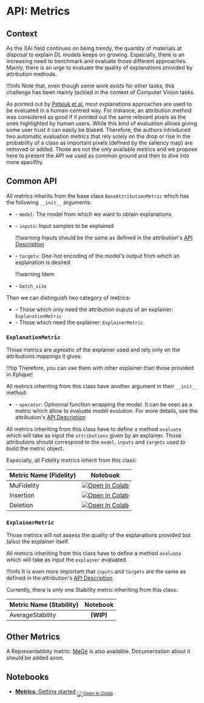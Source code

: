 # API: Metrics

## Context

As the XAI field continues on being trendy, the quantity of materials at disposal to explain DL models keeps on growing. Especially, there is an increasing need to benchmark and evaluate those different approaches. Mainly, there is an urge to evaluate the quality of explanations provided by attribution methods.

!!!info
    Note that, even though some work exists for other tasks, this challenge has been mainly tackled in the context of Computer Vision tasks.

As pointed out by [Petsiuk et al.](http://arxiv.org/abs/1806.07421) most explanations approaches are used to be evaluated in a human-centred way.  For instance, an attribution method was considered as good if it pointed out the same relevant pixels as the ones highlighted by human users. While this kind of evaluation allows giving some user trust it can easily be biased. Therefore, the authors introduced two automatic evaluation metrics that rely solely on the drop or rise in the probability of a class as important pixels (defined by the saliency map) are removed or added. Those are not the only available metrics and we propose here to present the API we used as common ground and then to dive into more specifity.

## Common API

All metrics inherits from the base class `BaseAttributionMetric` which has the following `__init__` arguments:

-   \- `model`: The model from which we want to obtain explanations
-   \- `inputs`: Input samples to be explained

    !!!warning
        Inputs should be the same as defined in the attribution's [API Description](https://deel-ai.github.io/xplique/api/attributions/api_attributions/)

-   \- `targets`: One-hot encoding of the model's output from which an explanation is desired

    !!!warning
        Idem

-   \- `batch_size`

Then we can distinguish two category of metrics:

-   \- Those which only need the attribution ouputs of an explainer: `ExplanationMetric`
-   \- Those which need the explainer: `ExplainerMetric`

### `ExplanationMetric`

Those metrics are agnostic of the explainer used and rely only on the attributions mappings it gives.

!!!tip
    Therefore, you can use them with other explainer than those provided in Xplique!

All metrics inheriting from this class have another argument in their `__init__` method:

-   \- `operator`: Optionnal function wrapping the model. It can be seen as a metric which allow to evaluate model evolution. For more details, see the attribution's [API Description](https://deel-ai.github.io/xplique/api/attributions/api_attributions/)

All metrics inheriting from this class have to define a method `evaluate` which will take as input the `attributions` given by an explainer. Those attributions should correspond to the `model`, `inputs` and `targets` used to build the metric object.

Especially, all Fidelity metrics inherit from this class:

| Metric Name (Fidelity) |Notebook                                                                                                                                                           |
|:---------------------- |:----------------------------------------------------------------------------------------------------------------------------------------------------------------: |
| MuFidelity             | [![Open In Colab](https://colab.research.google.com/assets/colab-badge.svg)](https://colab.research.google.com/drive/1nuqLezSHavXGMsGtHrdSajEcR1SCzqTA) |
| Insertion              | [![Open In Colab](https://colab.research.google.com/assets/colab-badge.svg)](https://colab.research.google.com/drive/1QtwbegOpTSj7g6DxBprMt0aTtaV5surF) |
| Deletion               | [![Open In Colab](https://colab.research.google.com/assets/colab-badge.svg)](https://colab.research.google.com/drive/1W7tfXOoPnbu4HGGIkbhkoKdk9xRdStgs) |


### `ExplainerMetric`

Those metrics will not assess the quality of the explanations provided but (also) the explainer itself.

All metrics inheriting from this class have to define a method `evaluate` which will take as input the `explainer` evaluated.

!!!info
    It is even more important that `inputs` and `targets` are the same as defined in the attribution's [API Description](https://deel-ai.github.io/xplique/api/attributions/api_attributions/)

Currently, there is only one Stability metric inheriting from this class:

| Metric Name (Stability) |Notebook                                                                                                                                                           |
|:----------------------- |:----------------------------------------------------------------------------------------------------------------------------------------------------------------: |
| AverageStability        | **(WIP)**                                                                                                                                                                 |

## Other Metrics

A Representatibity metric: [MeGe](https://arxiv.org/abs/2009.04521) is also available. Documentation about it should be added soon.

## Notebooks

- [**Metrics**: Getting started](https://colab.research.google.com/drive/1WEpVpFSq-oL1Ejugr8Ojb3tcbqXIOPBg) <sub> [![Open In Colab](https://colab.research.google.com/assets/colab-badge.svg)](https://colab.research.google.com/drive/1WEpVpFSq-oL1Ejugr8Ojb3tcbqXIOPBg) </sub>
